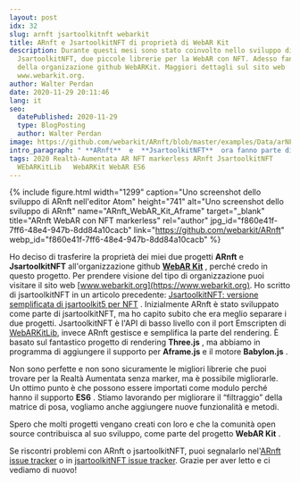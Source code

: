 ```yaml
---
layout: post
idx: 32
slug: arnft jsartoolkitnft webarkit
title: ARnft e JsartoolkitNFT di proprietà di WebAR Kit
description: Durante questi mesi sono stato coinvolto nello sviluppo di ARnft e
  JsartoolkitNFT, due piccole librerie per la WebAR con NFT. Adesso fanno parte
  della organizazione github WebARKit. Maggiori dettagli sul sito web
  www.webarkit.org.
author: Walter Perdan
date: 2020-11-29 20:11:46
lang: it
seo:
  datePublished: 2020-11-29
  type: BlogPosting
  author: Walter Perdan
image: https://github.com/webarkit/ARnft/blob/master/examples/Data/arNFT-logo.gif
intro_paragraph: " **ARnft**  e  **JsartoolkitNFT**  ora fanno parte di **WebAR Kit** !!"
tags: 2020 Realtà-Aumentata AR NFT markerless ARnft JsartoolkitNFT
  WEbARKitLib   WebARKit WebAR ES6
---
```

{% include figure.html width="1299" caption="Uno screenshot dello sviluppo di ARnft nell'editor Atom" height="741" alt="Uno screenshot dello sviluppo di ARnft" name="ARnft_WebAR_Kit_Aframe" target="_blank" title="ARnft WebAR con NFT markerless" rel="author" jpg_id="f860e41f-7ff6-48e4-947b-8dd84a10cacb" link="https://github.com/webarkit/ARnft" webp_id="f860e41f-7ff6-48e4-947b-8dd84a10cacb" %}

Ho deciso di trasferire la proprietà dei miei due progetti  **ARnft**  e  **JsartoolkitNFT** all'organizzazione github **[WebAR Kit](https://github.com/webarkit)** , perché credo in questo progetto. Per prendere visione del tipo di organizzazione puoi visitare il sito web [www.webarkit.org](https://www.webarkit.org). Ho scritto di jsartoolkitNFT in un articolo precedente: [JsartoolkitNFT: versione semplificata di jsartoolkit5 per NFT](https://www.kalwaltart.it/blog/2020/05/06/jsartoolkitnft-light-jsartoolkit5-per-nft/) . Inizialmente ARnft è stato sviluppato come parte di jsartoolkitNFT, ma ho capito subito che era meglio separare i due progetti. JsartoolkitNFT è l'API di basso livello con il port Emscripten di [WebARKitLib](https://github.com/webarkit/WebARKitLib), invece ARnft gestisce e semplifica la parte del rendering. È basato sul fantastico progetto di rendering  **Three.js** , ma abbiamo in programma di aggiungere il supporto per  **Aframe.js**  e il motore  **Babylon.js** .

Non sono perfette e non sono sicuramente le migliori librerie che puoi trovare per la Realtà Aumentata senza marker, ma è possibile migliorarle. Un ottimo punto è che possono essere importati come modulo perché hanno il supporto  **ES6** . Stiamo lavorando per migliorare il “filtraggio” della matrice di posa, vogliamo anche aggiungere nuove funzionalità e metodi.

Spero che molti progetti vengano creati con loro e che la comunità open source contribuisca al suo sviluppo, come parte del progetto  **WebAR Kit** .

Se riscontri problemi con ARnft o jsartoolkitNFT, puoi segnalarlo nel'[ARnft issue tracker](https://github.com/webarkit/ARnft/issues) o in [jsartoolkitNFT issue tracker](https://github.com/webarkit/jsartoolkitNFT/issues). Grazie per aver letto e ci vediamo di nuovo!